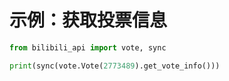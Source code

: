 # 示例：获取投票信息

``` python
from bilibili_api import vote, sync

print(sync(vote.Vote(2773489).get_vote_info()))
```
